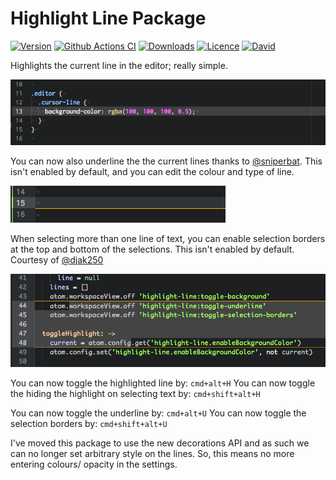 
# Highlight Line Package

[![Version](https://img.shields.io/apm/v/highlight-line.svg?style=flat-square)](https://atom.io/packages/highlight-line)
[![Github Actions CI](https://img.shields.io/github/workflow/status/richrace/highlight-line/CI.svg?style=flat-square)](https://github.com/richrace/highlight-line/actions?query=workflow%3ACI)
[![Downloads](https://img.shields.io/apm/dm/highlight-line.svg?style=flat-square)](https://atom.io/packages/highlight-line)
[![Licence](https://img.shields.io/apm/l/highlight-line.svg?style=flat-square)](https://atom.io/packages/highlight-line)
[![David](https://img.shields.io/david/richrace/highlight-line.svg?style=flat-square)](https://david-dm.org/richrace/highlight-line)

Highlights the current line in the editor; really simple.

[![Image Showcase]][#]

You can now also underline the the current lines thanks to
[@sniperbat](https://github.com/sniperbat). This isn't enabled by default, and
you can edit the colour and type of line.

[![Image Underline]][#]

When selecting more than one line of text, you can enable selection borders at
the top and bottom of the selections. This isn't enabled by default.
Courtesy of [@djak250](https://github.com/djak250)

[![Image Selection]][#]

You can now toggle the highlighted line by: `cmd+alt+H`
You can now toggle the hiding the highlight on selecting text by: `cmd+shift+alt+H`

You can now toggle the underline by: `cmd+alt+U`
You can now toggle the selection borders by: `cmd+shift+alt+U`

I've moved this package to use the new decorations API and as such we can no
longer set arbitrary style on the lines. So, this means no more entering colours/
opacity in the settings.




<!----------------------------------------------------------------------------->

[#]: #

[Image Selection]: Resources/Screenshots/Selection.png
[Image Underline]: Resources/Screenshots/Underline.png
[Image Showcase]: Resources/Screenshots/Showcase.png
